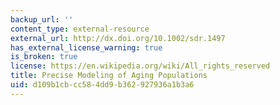 ```yaml
---
backup_url: ''
content_type: external-resource
external_url: http://dx.doi.org/10.1002/sdr.1497
has_external_license_warning: true
is_broken: true
license: https://en.wikipedia.org/wiki/All_rights_reserved
title: Precise Modeling of Aging Populations
uid: d109b1cb-cc58-4dd9-b362-927936a1b3a6
---
```


